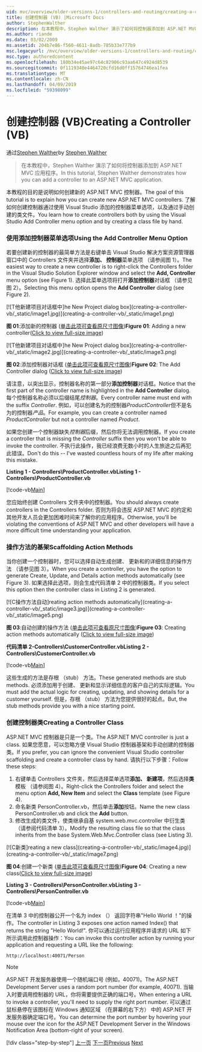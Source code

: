 ```yaml
---
uid: mvc/overview/older-versions-1/controllers-and-routing/creating-a-controller-vb
title: 创建控制器 (VB) |Microsoft Docs
author: StephenWalther
description: 在本教程中，Stephen Walther 演示了如何将控制器添加到 ASP.NET MVC 应用程序。
ms.author: riande
ms.date: 03/02/2009
ms.assetid: 204b7e86-f560-4611-8adb-785b33e777b9
msc.legacyurl: /mvc/overview/older-versions-1/controllers-and-routing/creating-a-controller-vb
msc.type: authoredcontent
ms.openlocfilehash: 180b34e45ae97c64c82906c93aa647c4924d8539
ms.sourcegitcommit: 0f1119340e4464720cfd16d0ff15764746ea1fea
ms.translationtype: MT
ms.contentlocale: zh-CN
ms.lasthandoff: 04/09/2019
ms.locfileid: "59398099"
---
```

# <a name="creating-a-controller-vb"></a><span data-ttu-id="dced3-103">创建控制器 (VB)</span><span class="sxs-lookup"><span data-stu-id="dced3-103">Creating a Controller (VB)</span></span>

<span data-ttu-id="dced3-104">通过[Stephen Walther](https://github.com/StephenWalther)</span><span class="sxs-lookup"><span data-stu-id="dced3-104">by [Stephen Walther](https://github.com/StephenWalther)</span></span>

> <span data-ttu-id="dced3-105">在本教程中，Stephen Walther 演示了如何将控制器添加到 ASP.NET MVC 应用程序。</span><span class="sxs-lookup"><span data-stu-id="dced3-105">In this tutorial, Stephen Walther demonstrates how you can add a controller to an ASP.NET MVC application.</span></span>


<span data-ttu-id="dced3-106">本教程的目的是说明如何创建新的 ASP.NET MVC 控制器。</span><span class="sxs-lookup"><span data-stu-id="dced3-106">The goal of this tutorial is to explain how you can create new ASP.NET MVC controllers.</span></span> <span data-ttu-id="dced3-107">了解如何创建控制器通过使用 Visual Studio 添加的控制器菜单选项，以及通过手动创建的类文件。</span><span class="sxs-lookup"><span data-stu-id="dced3-107">You learn how to create controllers both by using the Visual Studio Add Controller menu option and by creating a class file by hand.</span></span>

### <a name="using-the-add-controller-menu-option"></a><span data-ttu-id="dced3-108">使用添加控制器菜单选项</span><span class="sxs-lookup"><span data-stu-id="dced3-108">Using the Add Controller Menu Option</span></span>

<span data-ttu-id="dced3-109">若要创建新的控制器的最简单方法是右键单击 Visual Studio 解决方案资源管理器窗口中的 Controllers 文件夹并选择**添加、 控制器**菜单选项 （请参阅图 1）。</span><span class="sxs-lookup"><span data-stu-id="dced3-109">The easiest way to create a new controller is to right-click the Controllers folder in the Visual Studio Solution Explorer window and select the **Add, Controller** menu option (see Figure 1).</span></span> <span data-ttu-id="dced3-110">选择此菜单选项将打开**添加控制器**对话框 （请参见图 2）。</span><span class="sxs-lookup"><span data-stu-id="dced3-110">Selecting this menu option opens the **Add Controller** dialog (see Figure 2).</span></span>


[![T<span data-ttu-id="dced3-111">他新建项目对话框中]</span><span class="sxs-lookup"><span data-stu-id="dced3-111">he New Project dialog box]</span></span>(creating-a-controller-vb/_static/image1.jpg)](creating-a-controller-vb/_static/image1.png)

<span data-ttu-id="dced3-112">**图 01**:添加新的控制器 ([单击此项可查看原尺寸图像](creating-a-controller-vb/_static/image2.png))</span><span class="sxs-lookup"><span data-stu-id="dced3-112">**Figure 01**: Adding a new controller([Click to view full-size image](creating-a-controller-vb/_static/image2.png))</span></span>


[![T<span data-ttu-id="dced3-113">他新建项目对话框中]</span><span class="sxs-lookup"><span data-stu-id="dced3-113">he New Project dialog box]</span></span>(creating-a-controller-vb/_static/image2.jpg)](creating-a-controller-vb/_static/image3.png)

<span data-ttu-id="dced3-114">**图 02**:添加控制器对话框 ([单击此项可查看原尺寸图像](creating-a-controller-vb/_static/image4.png))</span><span class="sxs-lookup"><span data-stu-id="dced3-114">**Figure 02**: The Add Controller dialog ([Click to view full-size image](creating-a-controller-vb/_static/image4.png))</span></span>


<span data-ttu-id="dced3-115">请注意，以突出显示，控制器名称的第一部分**添加控制器**对话框。</span><span class="sxs-lookup"><span data-stu-id="dced3-115">Notice that the first part of the controller name is highlighted in the **Add Controller** dialog.</span></span> <span data-ttu-id="dced3-116">每个控制器名称必须以后缀结尾*控制器*。</span><span class="sxs-lookup"><span data-stu-id="dced3-116">Every controller name must end with the suffix *Controller*.</span></span> <span data-ttu-id="dced3-117">例如，可以创建名为的控制器*ProductController*但不是名为的控制器*产品*。</span><span class="sxs-lookup"><span data-stu-id="dced3-117">For example, you can create a controller named *ProductController* but not a controller named *Product*.</span></span>


<span data-ttu-id="dced3-118">如果您创建一个控制器缺失*控制器*后缀，然后你将无法调用控制器。</span><span class="sxs-lookup"><span data-stu-id="dced3-118">If you create a controller that is missing the *Controller* suffix then you won't be able to invoke the controller.</span></span> <span data-ttu-id="dced3-119">不执行此操作，我已经浪费无数小时的人生旅途之后再犯此错误。</span><span class="sxs-lookup"><span data-stu-id="dced3-119">Don't do this -- I've wasted countless hours of my life after making this mistake.</span></span>


**<span data-ttu-id="dced3-120">Listing 1 - Controllers\ProductController.vb</span><span class="sxs-lookup"><span data-stu-id="dced3-120">Listing 1 - Controllers\ProductController.vb</span></span>**

[!code-vb[Main](creating-a-controller-vb/samples/sample1.vb)]

<span data-ttu-id="dced3-121">您应始终创建 Controllers 文件夹中的控制器。</span><span class="sxs-lookup"><span data-stu-id="dced3-121">You should always create controllers in the Controllers folder.</span></span> <span data-ttu-id="dced3-122">否则为将会违反 ASP.NET MVC 的约定和其他开发人员会更加困难时间来了解你的应用程序。</span><span class="sxs-lookup"><span data-stu-id="dced3-122">Otherwise, you'll be violating the conventions of ASP.NET MVC and other developers will have a more difficult time understanding your application.</span></span>

### <a name="scaffolding-action-methods"></a><span data-ttu-id="dced3-123">操作方法的基架</span><span class="sxs-lookup"><span data-stu-id="dced3-123">Scaffolding Action Methods</span></span>

<span data-ttu-id="dced3-124">当你创建一个控制器时，您可以选择自动生成创建、 更新和的详细信息的操作方法 （请参见图 3）。</span><span class="sxs-lookup"><span data-stu-id="dced3-124">When you create a controller, you have the option to generate Create, Update, and Details action methods automatically (see Figure 3).</span></span> <span data-ttu-id="dced3-125">如果选择此选项，则会生成代码清单 2 中的控制器类。</span><span class="sxs-lookup"><span data-stu-id="dced3-125">If you select this option then the controller class in Listing 2 is generated.</span></span>


[![C<span data-ttu-id="dced3-126">操作方法自动]</span><span class="sxs-lookup"><span data-stu-id="dced3-126">reating action methods automatically]</span></span>(creating-a-controller-vb/_static/image3.jpg)](creating-a-controller-vb/_static/image5.png)

<span data-ttu-id="dced3-127">**图 03**:自动创建的操作方法 ([单击此项可查看原尺寸图像](creating-a-controller-vb/_static/image6.png))</span><span class="sxs-lookup"><span data-stu-id="dced3-127">**Figure 03**: Creating action methods automatically ([Click to view full-size image](creating-a-controller-vb/_static/image6.png))</span></span>


**<span data-ttu-id="dced3-128">代码清单 2-Controllers\CustomerController.vb</span><span class="sxs-lookup"><span data-stu-id="dced3-128">Listing 2 - Controllers\CustomerController.vb</span></span>**

[!code-vb[Main](creating-a-controller-vb/samples/sample2.vb)]

<span data-ttu-id="dced3-129">这些生成的方法是存根 （stub） 方法。</span><span class="sxs-lookup"><span data-stu-id="dced3-129">These generated methods are stub methods.</span></span> <span data-ttu-id="dced3-130">必须添加用于创建、 更新和显示详细信息的客户自己的实际逻辑。</span><span class="sxs-lookup"><span data-stu-id="dced3-130">You must add the actual logic for creating, updating, and showing details for a customer yourself.</span></span> <span data-ttu-id="dced3-131">但是，存根 （stub） 方法为您提供很好的起点。</span><span class="sxs-lookup"><span data-stu-id="dced3-131">But, the stub methods provide you with a nice starting point.</span></span>

### <a name="creating-a-controller-class"></a><span data-ttu-id="dced3-132">创建控制器类</span><span class="sxs-lookup"><span data-stu-id="dced3-132">Creating a Controller Class</span></span>

<span data-ttu-id="dced3-133">ASP.NET MVC 控制器是只是一个类。</span><span class="sxs-lookup"><span data-stu-id="dced3-133">The ASP.NET MVC controller is just a class.</span></span> <span data-ttu-id="dced3-134">如果您愿意，可以忽略方便 Visual Studio 控制器基架和手动创建的控制器类。</span><span class="sxs-lookup"><span data-stu-id="dced3-134">If you prefer, you can ignore the convenient Visual Studio controller scaffolding and create a controller class by hand.</span></span> <span data-ttu-id="dced3-135">请执行以下步骤：</span><span class="sxs-lookup"><span data-stu-id="dced3-135">Follow these steps:</span></span>

1. <span data-ttu-id="dced3-136">右键单击 Controllers 文件夹，然后选择菜单选项**添加、 新建项**，然后选择**类**模板 （请参阅图 4）。</span><span class="sxs-lookup"><span data-stu-id="dced3-136">Right-click the Controllers folder and select the menu option **Add, New Item** and select the **Class** template (see Figure 4).</span></span>
2. <span data-ttu-id="dced3-137">命名新类 PersonController.vb，然后单击**添加**按钮。</span><span class="sxs-lookup"><span data-stu-id="dced3-137">Name the new class PersonController.vb and click the **Add** button.</span></span>
3. <span data-ttu-id="dced3-138">修改生成的类文件，使类继承自基 system.web.mvc.controller 中衍生类 （请参阅代码清单 3）。</span><span class="sxs-lookup"><span data-stu-id="dced3-138">Modify the resulting class file so that the class inherits from the base System.Web.Mvc.Controller class (see Listing 3).</span></span>


[![C<span data-ttu-id="dced3-139">新类]</span><span class="sxs-lookup"><span data-stu-id="dced3-139">reating a new class]</span></span>(creating-a-controller-vb/_static/image4.jpg)](creating-a-controller-vb/_static/image7.png)

<span data-ttu-id="dced3-140">**图 04**:创建一个新类 ([单击此项可查看原尺寸图像](creating-a-controller-vb/_static/image8.png))</span><span class="sxs-lookup"><span data-stu-id="dced3-140">**Figure 04**: Creating a new class([Click to view full-size image](creating-a-controller-vb/_static/image8.png))</span></span>


**<span data-ttu-id="dced3-141">Listing 3 - Controllers\PersonController.vb</span><span class="sxs-lookup"><span data-stu-id="dced3-141">Listing 3 - Controllers\PersonController.vb</span></span>**

[!code-vb[Main](creating-a-controller-vb/samples/sample3.vb)]

<span data-ttu-id="dced3-142">在清单 3 中的控制器公开一个名为 index （） 返回字符串"Hello World ！"的操作。</span><span class="sxs-lookup"><span data-stu-id="dced3-142">The controller in Listing 3 exposes one action named Index() that returns the string "Hello World!".</span></span> <span data-ttu-id="dced3-143">你可以通过运行应用程序并请求的 URL 如下所示调用此控制器操作：</span><span class="sxs-lookup"><span data-stu-id="dced3-143">You can invoke this controller action by running your application and requesting a URL like the following:</span></span>

`http://localhost:40071/Person`

> [!NOTE]
> 
> <span data-ttu-id="dced3-144">ASP.NET 开发服务器使用一个随机端口号 (例如，40071)。</span><span class="sxs-lookup"><span data-stu-id="dced3-144">The ASP.NET Development Server uses a random port number (for example, 40071).</span></span> <span data-ttu-id="dced3-145">当输入时要调用控制器的 URL，你将需要提供正确的端口号。</span><span class="sxs-lookup"><span data-stu-id="dced3-145">When entering a URL to invoke a controller, you'll need to supply the right port number.</span></span> <span data-ttu-id="dced3-146">可以通过鼠标悬停在该图标在 Windows 通知区域 （在屏幕的右下方） 中的 ASP.NET 开发服务器确定端口号。</span><span class="sxs-lookup"><span data-stu-id="dced3-146">You can determine the port number by hovering your mouse over the icon for the ASP.NET Development Server in the Windows Notification Area (bottom-right of your screen).</span></span>
> 
> [!div class="step-by-step"]
> <span data-ttu-id="dced3-147">[上一页](adding-dynamic-content-to-a-cached-page-vb.md)
> [下一页](creating-an-action-vb.md)</span><span class="sxs-lookup"><span data-stu-id="dced3-147">[Previous](adding-dynamic-content-to-a-cached-page-vb.md)
[Next](creating-an-action-vb.md)</span></span>
